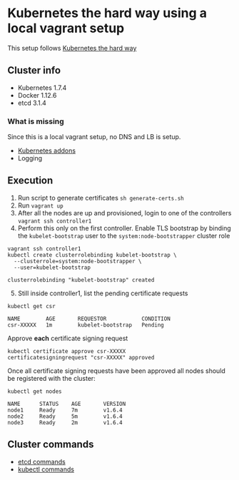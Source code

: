 # Kubernetes the hard way using a local vagrant setup

This setup follows [Kubernetes the hard way](https://github.com/kelseyhightower/kubernetes-the-hard-way)

## Cluster info

- Kubernetes 1.7.4
- Docker 1.12.6
- etcd 3.1.4

### What is missing
Since this is a local vagrant setup, no DNS and LB is setup.

- [Kubernetes addons](https://github.com/kubernetes/kubernetes/tree/master/cluster/addons)
- Logging


## Execution

1. Run script to generate certificates `sh generate-certs.sh`
2. Run `vagrant up`
3. After all the nodes are up and provisioned, login to one of the controllers<br>`vagrant ssh controller1`
4. Perform this only on the first controller. Enable TLS bootstrap by
binding the `kubelet-bootstrap` user to the `system:node-bootstrapper` cluster role

```
vagrant ssh controller1
kubectl create clusterrolebinding kubelet-bootstrap \
  --clusterrole=system:node-bootstrapper \
  --user=kubelet-bootstrap

clusterrolebinding "kubelet-bootstrap" created
```
5. Still inside controller1, list the pending certificate requests

```
kubectl get csr

NAME        AGE       REQUESTOR           CONDITION
csr-XXXXX   1m        kubelet-bootstrap   Pending
```
Approve **each** certificate signing request

```
kubectl certificate approve csr-XXXXX
certificatesigningrequest "csr-XXXXX" approved
```

Once all certificate signing requests have been approved all nodes should be registered with the cluster:

```
kubectl get nodes

NAME      STATUS    AGE       VERSION
node1     Ready     7m        v1.6.4
node2     Ready     5m        v1.6.4
node3     Ready     2m        v1.6.4
```

## Cluster commands

- [etcd commands](cluster_commands/etcd_commands.md)
- [kubectl commands](cluster_commands/kubectl_commands.md)
